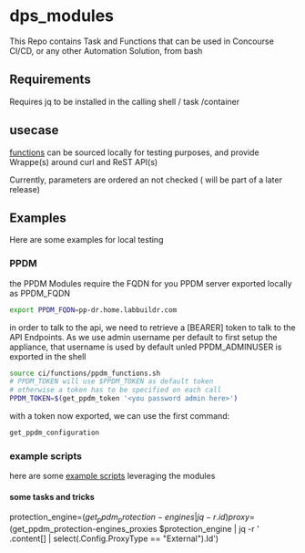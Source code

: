 # dps_modules

This Repo contains Task and Functions that can be used in Concourse CI/CD, or any other Automation Solution, from bash

## Requirements
Requires jq to be installed in the calling shell / task /container

## usecase

[functions](./ci/functions) can be sourced locally for testing purposes, and provide Wrappe(s) around curl and ReST API(s)

Currently, parameters are ordered an not checked ( will be part of a later release)

## Examples

Here are some examples for local testing

### PPDM

the PPDM Modules require the FQDN for you PPDM server exported locally as PPDM_FQDN

```bash
export PPDM_FQDN=pp-dr.home.labbuildr.com
```

in order to talk to the api, we need to retrieve a [BEARER] token to talk to the API Endpoints. As we use admin username per default to first setup the appliance, that username is used by default unled PPDM_ADMINUSER is exported in the shell
```bash
source ci/functions/ppdm_functions.sh
# PPDM_TOKEN will use $PPDM_TOKEN as default token
# otherwise a token has to be specified on each call
PPDM_TOKEN=$(get_ppdm_token '<you password admin here>')
```

with a token now exported, we can use the first command:

```bash
get_ppdm_configuration
```

### example scripts

here are some [example scripts](./ci/scripts) leveraging the modules


#### some tasks and tricks

protection_engine=$(get_ppdm_protection-engines | jq -r .id)
proxy=$(get_ppdm_protection-engines_proxies $protection_engine  | jq -r ' .content[] | select(.Config.ProxyType == "External").Id')
